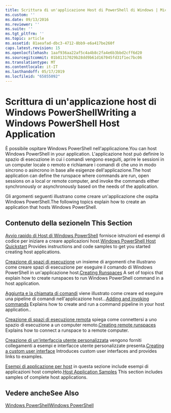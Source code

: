 ```yaml
---
title: Scrittura di un'applicazione Host di PowerShell di Windows | Microsoft Docs
ms.custom: ''
ms.date: 09/13/2016
ms.reviewer: ''
ms.suite: ''
ms.tgt_pltfrm: ''
ms.topic: article
ms.assetid: 81aeafad-dbc3-4712-8bb9-e6a417be260f
caps.latest.revision: 15
ms.openlocfilehash: 1aaf936aa22af5c4a4b8c2fa4e6b3bbd2cff6d20
ms.sourcegitcommit: 01b81317029b28dd9b61d167045fd31f1ec7bc06
ms.translationtype: MT
ms.contentlocale: it-IT
ms.lasthandoff: 05/17/2019
ms.locfileid: "65855092"
---
```

# <a name="writing-a-windows-powershell-host-application"></a><span data-ttu-id="41925-102">Scrittura di un'applicazione host di Windows PowerShell</span><span class="sxs-lookup"><span data-stu-id="41925-102">Writing a Windows PowerShell Host Application</span></span>

<span data-ttu-id="41925-103">È possibile ospitare Windows PowerShell nell'applicazione.</span><span class="sxs-lookup"><span data-stu-id="41925-103">You can host Windows PowerShell in your application.</span></span> <span data-ttu-id="41925-104">L'applicazione host può definire lo spazio di esecuzione in cui i comandi vengono eseguiti, aprire le sessioni in un computer locale o remoto e richiamare i comandi di che uno in modo sincrono o asincrono in base alle esigenze dell'applicazione.</span><span class="sxs-lookup"><span data-stu-id="41925-104">The host application can define the runspace where commands are run, open sessions on a local or remote computer, and invoke the commands either synchronously or asynchronously based on the needs of the application.</span></span>

<span data-ttu-id="41925-105">Gli argomenti seguenti illustrano come creare un'applicazione che ospita Windows PowerShell.</span><span class="sxs-lookup"><span data-stu-id="41925-105">The following topics explain how to create an application that hosts Windows PowerShell.</span></span>

## <a name="in-this-section"></a><span data-ttu-id="41925-106">Contenuto della sezione</span><span class="sxs-lookup"><span data-stu-id="41925-106">In This Section</span></span>

<span data-ttu-id="41925-107">[Avvio rapido di Host di Windows PowerShell](./windows-powershell-host-quickstart.md) fornisce istruzioni ed esempi di codice per iniziare a creare applicazioni host.</span><span class="sxs-lookup"><span data-stu-id="41925-107">[Windows PowerShell Host Quickstart](./windows-powershell-host-quickstart.md) Provides instructions and code samples to get you started creating host applications.</span></span>

<span data-ttu-id="41925-108">[Creazione di spazi di esecuzione](./creating-runspaces.md) un insieme di argomenti che illustrano come creare spazi di esecuzione per eseguire il comando di Windows PowerShell in un'applicazione host.</span><span class="sxs-lookup"><span data-stu-id="41925-108">[Creating Runspaces](./creating-runspaces.md) A set of topics that explain how to create runspaces to run Windows PowerShell command in a host application.</span></span>

<span data-ttu-id="41925-109">[Aggiunta e la chiamata di comandi](./adding-and-invoking-commands.md) viene illustrato come creare ed eseguire una pipeline di comandi nell'applicazione host...</span><span class="sxs-lookup"><span data-stu-id="41925-109">[Adding and invoking commands](./adding-and-invoking-commands.md) Explains how to create and run a command pipeline in your host application..</span></span>

<span data-ttu-id="41925-110">[Creazione di spazi di esecuzione remota](./creating-remote-runspaces.md) spiega come connettersi a uno spazio di esecuzione a un computer remoto.</span><span class="sxs-lookup"><span data-stu-id="41925-110">[Creating remote runspaces](./creating-remote-runspaces.md) Explains how to connect a runspace to a remote computer.</span></span>

<span data-ttu-id="41925-111">[Creazione di un'interfaccia utente personalizzata](./creating-a-custom-user-interface.md) vengono forniti collegamenti a esempi e interfacce utente personalizzate presenta.</span><span class="sxs-lookup"><span data-stu-id="41925-111">[Creating a custom user interface](./creating-a-custom-user-interface.md) Introduces custom user interfaces and provides links to examples.</span></span>

<span data-ttu-id="41925-112">[Esempi di applicazione per host](./host-application-samples.md) in questa sezione include esempi di applicazioni host completo.</span><span class="sxs-lookup"><span data-stu-id="41925-112">[Host Application Samples](./host-application-samples.md) This section includes samples of complete host applications.</span></span>

## <a name="see-also"></a><span data-ttu-id="41925-113">Vedere anche</span><span class="sxs-lookup"><span data-stu-id="41925-113">See Also</span></span>

[<span data-ttu-id="41925-114">Windows PowerShell</span><span class="sxs-lookup"><span data-stu-id="41925-114">Windows PowerShell</span></span>](http://msdn.microsoft.com/en-us/b41a2af3-aec1-402d-8e18-c2c26be461ff)
